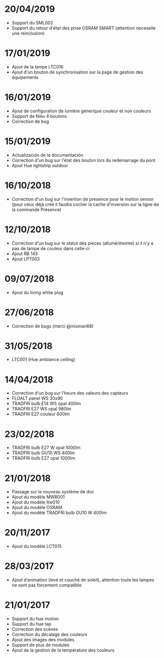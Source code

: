 # 20/04/2019

- Support du SML002
- Support du retour d'état des prise OSRAM SMART (attention necessite une réinclusion)

# 17/01/2019

- Ajout de la lampe LTC016
- Ajout d'un bouton de synchronisation sur la page de gestion des équipements

# 16/01/2019

- Ajout de configuration de lumière génerique couleur et non couleurs
- Support de Niko 4 boutons
- Correction de bug

# 15/01/2019

- Actualización de la documentación
- Correction d'un bug sur l'état des bouton lors du redemarrage du pont
- Ajout Hue lightstrip outdoor

# 16/10/2018

- Correction d'un bug sur l'invertion de presence pour le motion sensor (pour ceux déjà créé il faudra cocher la cache d'inversion sur la ligne de la commande Présence)

# 12/10/2018

- Correction d'un bug sur le statut des pieces (allumé/éteinte) si il n'y a pas de lampe de couleur dans celle-ci
- Ajout RB 145
- Ajout LPT003

# 09/07/2018

- Ajout du living white plug

# 27/06/2018

- Correction de bugs (merci @mixman68)

# 31/05/2018

-   LTC001 (Hue ambiance ceiling)

# 14/04/2018

-   Correction d'un bug sur l'heure des valeurs des capteurs
-   FLOALT panel WS 30x90
-   TRADFRI bulb E14 WS opal 400lm
-   TRADFRI E27 WS opal 980lm
-   TRADFRI E27 couleur 600lm

# 23/02/2018

-   TRADFRI bulb E27 W opal 1000lm
-   TRADFRI bulb GU10 WS 400lm
-   TRADFRI bulb E27 opal 1000lm

# 21/01/2018

-   Passage sur le nouveau système de doc
-   Ajout du modèle MWB001
-   Ajout du modèle ltw010
-   Ajout du modèle OSRAM
-   Ajout du modèle TRADFRI bulb GU10 W 400lm

# 20/11/2017

-   Ajout du modèle LCT015

# 28/03/2017

-   Ajout d’animation (levé et couché de soleil), attention toute les
    lampes ne sont pas forcement compatible

# 21/01/2017

-   Support du hue motion
-   Support du hue tap
-   Correction des scènes
-   Correction du décalage des couleurs
-   Ajout des images des modules
-   Support de plus de modules
-   Ajout de la gestion de la température des couleurs
